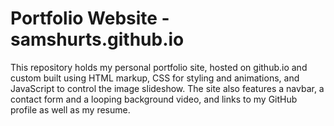 # Portfolio Website - samshurts.github.io

This repository holds my personal portfolio site, hosted on github.io and custom built using HTML markup, CSS for styling and animations, and JavaScript to control the image slideshow. The site also features a navbar, a contact form and a looping background video, and links to my GitHub profile as well as my resume.

